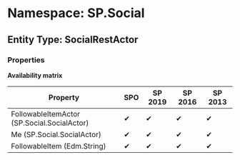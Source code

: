 # Namespace: SP.Social
## Entity Type: SocialRestActor

### Properties

**Availability matrix**

Property | SPO | SP 2019 | SP 2016 | SP 2013
----------|-----|---------|---------|--------
FollowableItemActor (SP.Social.SocialActor) | ✔ | ✔ | ✔ | ✔
Me (SP.Social.SocialActor) | ✔ | ✔ | ✔ | ✔
FollowableItem (Edm.String) | ✔ | ✔ | ✔ | ✔

